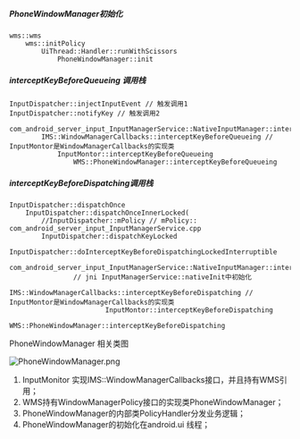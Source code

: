 #####  PhoneWindowManager初始化
```
wms::wms
    wms::initPolicy
        UiThread::Handler::runWithScissors
            PhoneWindowManager::init
```
##### interceptKeyBeforeQueueing 调用栈
```
InputDispatcher::injectInputEvent // 触发调用1
InputDispatcher::notifyKey // 触发调用2
    com_android_server_input_InputManagerService::NativeInputManager::interceptKeyBeforeQueueing
        IMS::WindowManagerCallbacks::interceptKeyBeforeQueueing // InputMontor是WindowManagerCallbacks的实现类
            InputMontor::interceptKeyBeforeQueueing
                WMS::PhoneWindowManager::interceptKeyBeforeQueueing
```

##### interceptKeyBeforeDispatching调用栈
```
InputDispatcher::dispatchOnce
    InputDispatcher::dispatchOnceInnerLocked(
        //InputDispatcher::mPolicy // mPolicy:: com_android_server_input_InputManagerService.cpp
        InputDispatcher::dispatchKeyLocked
            InputDispatcher::doInterceptKeyBeforeDispatchingLockedInterruptible
                com_android_server_input_InputManagerService::NativeInputManager::interceptKeyBeforeDispatching
                // jni InputManagerService::nativeInit中初始化
                    IMS::WindowManagerCallbacks::interceptKeyBeforeDispatching // InputMontor是WindowManagerCallbacks的实现类
                        InputMontor::interceptKeyBeforeDispatching
                            WMS::PhoneWindowManager::interceptKeyBeforeDispatching
```
PhoneWindowManager 相关类图

![PhoneWindowManager.png](http://upload-images.jianshu.io/upload_images/74811-6d23c91d8364f325.png?imageMogr2/auto-orient/strip%7CimageView2/2/w/1240)

  1. InputMonitor 实现IMS::WindowManagerCallbacks接口，并且持有WMS引用；
  2. WMS持有WindowManagerPolicy接口的实现类PhoneWindowManager；
  3. PhoneWindowManager的内部类PolicyHandler分发业务逻辑；
  4. PhoneWindowManager的初始化在android.ui 线程；
